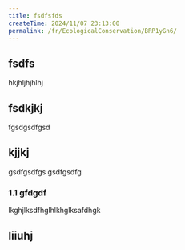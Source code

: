 ```yaml
---
title: fsdfsfds
createTime: 2024/11/07 23:13:00
permalink: /fr/EcologicalConservation/BRP1yGn6/
---
```



## fsdfs
hkjhljhjhlhj
## fsdkjkj

fgsdgsdfgsd

## kjjkj

gsdfgsdfgs
gsdfgsdfg

### 1.1 gfdgdf


lkghjlksdfhglhlkhglksafdhgk

## liiuhj

